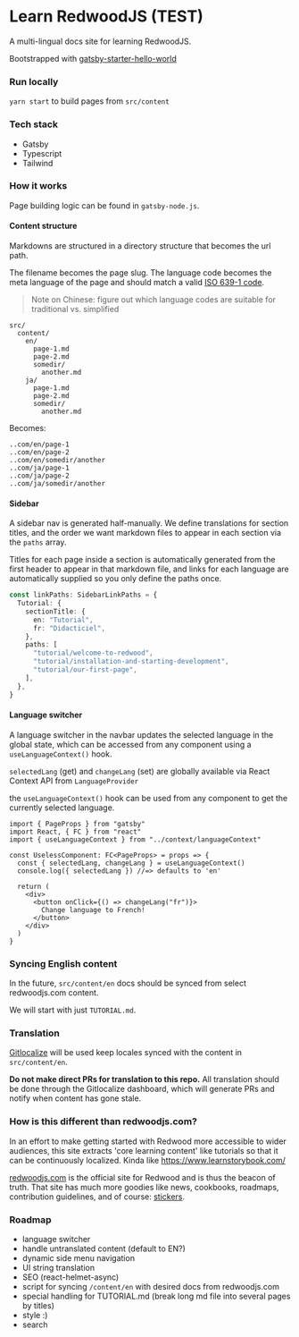 # Learn RedwoodJS (TEST)

A multi-lingual docs site for learning RedwoodJS.

Bootstrapped with [gatsby-starter-hello-world](https://github.com/gatsbyjs/gatsby-starter-hello-world)

### Run locally

`yarn start` to build pages from `src/content`

### Tech stack

- Gatsby
- Typescript
- Tailwind

### How it works

Page building logic can be found in `gatsby-node.js`.

#### Content structure

Markdowns are structured in a directory structure that becomes the url path.

The filename becomes the page slug. The language code becomes the meta language of the page and should match a valid [ISO 639-1 code](https://en.wikipedia.org/wiki/List_of_ISO_639-1_codes).

> Note on Chinese: figure out which language codes are suitable for traditional vs. simplified

```
src/
  content/
    en/
      page-1.md
      page-2.md
      somedir/
        another.md
    ja/
      page-1.md
      page-2.md
      somedir/
        another.md
```

Becomes:

```
..com/en/page-1
..com/en/page-2
..com/en/somedir/another
..com/ja/page-1
..com/ja/page-2
..com/ja/somedir/another
```

#### Sidebar

A sidebar nav is generated half-manually. We define translations for section titles, and the order we want markdown files to appear in each section via the `paths` array.

Titles for each page inside a section is automatically generated from the first header to appear in that markdown file, and links for each language are automatically supplied so you only define the paths once.

```ts
const linkPaths: SidebarLinkPaths = {
  Tutorial: {
    sectionTitle: {
      en: "Tutorial",
      fr: "Didacticiel",
    },
    paths: [
      "tutorial/welcome-to-redwood",
      "tutorial/installation-and-starting-development",
      "tutorial/our-first-page",
    ],
  },
}
```

#### Language switcher

A language switcher in the navbar updates the selected language in the global state, which can be accessed from any component using a `useLanguageContext()` hook.

`selectedLang` (get) and `changeLang` (set) are globally available via React Context API from `LanguageProvider`

the `useLanguageContext()` hook can be used from any component to get the currently selected language.

```tsx
import { PageProps } from "gatsby"
import React, { FC } from "react"
import { useLanguageContext } from "../context/languageContext"

const UselessComponent: FC<PageProps> = props => {
  const { selectedLang, changeLang } = useLanguageContext()
  console.log({ selectedLang }) //=> defaults to 'en'

  return (
    <div>
      <button onClick={() => changeLang("fr")}>
        Change language to French!
      </button>
    </div>
  )
}
```

### Syncing English content

In the future, `src/content/en` docs should be synced from select redwoodjs.com content.

We will start with just `TUTORIAL.md`.

### Translation

[Gitlocalize](https://gitlocalize.com/) will be used keep locales synced with the content in `src/content/en`.

**Do not make direct PRs for translation to this repo.** All translation should be done through the Gitlocalize dashboard, which will generate PRs and notify when content has gone stale.

### How is this different than redwoodjs.com?

In an effort to make getting started with Redwood more accessible to wider audiences, this site extracts 'core learning content' like tutorials so that it can be continuously localized. Kinda like https://www.learnstorybook.com/

[redwoodjs.com](https://redwoodjs.com/) is the official site for Redwood and is thus the beacon of truth. That site has much more goodies like news, cookbooks, roadmaps, contribution guidelines, and of course: [stickers](https://redwoodjs.com/stickers).

### Roadmap

- language switcher
- handle untranslated content (default to EN?)
- dynamic side menu navigation
- UI string translation
- SEO (react-helmet-async)
- script for syncing `/content/en` with desired docs from redwoodjs.com
- special handling for TUTORIAL.md (break long md file into several pages by titles)
- style :)
- search
